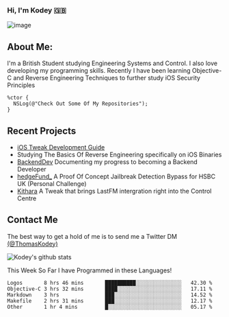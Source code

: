 ### Hi, I'm Kodey 🇬🇧
![image](https://kodeycodesstuff.tech/memoji.jpg)

## About Me:
I'm a British Student studying Engineering Systems and Control. I also love developing my programming skills.
Recently I have been learning Objective-C and Reverse Engineering Techniques to further study iOS Security Principles

```objc
%ctor {
  NSLog(@"Check Out Some Of My Repositories");  
}
```

## Recent Projects
- [iOS Tweak Development Guide](https://kodeycodesstuff.tech/guide)
- Studying The Basics Of Reverse Engineering specifically on iOS Binaries
- [BackendDev](https://github.com/KodeyThomas/BackendDev) Documenting my progress to becoming a Backend Developer
- [hedgeFund_](https://github.com/KodeyThomas/hedgeFund) A Proof Of Concept Jailbreak Detection Bypass for HSBC UK (Personal Challenge)
- [Kithara](https://github.com/KodeyThomas/Kithara) A Tweak that brings LastFM intergration right into the Control Centre

## Contact Me
The best way to get a hold of me is to send me a Twitter DM [(@ThomasKodey)](https://twitter.com/ThomasKodey)

![Kodey's github stats](https://githubstats.kodeythomas.vercel.app/api?username=KodeyThomas)

This Week So Far I have Programmed in these Languages!
<!--START_SECTION:waka-->
```text
Logos       8 hrs 46 mins       ██████████░░░░░░░░░░░░░░░   42.30 % 
Objective-C 3 hrs 32 mins       ████░░░░░░░░░░░░░░░░░░░░░   17.11 % 
Markdown    3 hrs               ███░░░░░░░░░░░░░░░░░░░░░░   14.52 % 
Makefile    2 hrs 31 mins       ███░░░░░░░░░░░░░░░░░░░░░░   12.17 % 
Other       1 hr 4 mins         █░░░░░░░░░░░░░░░░░░░░░░░░   05.17 %
```
<!--END_SECTION:waka-->
